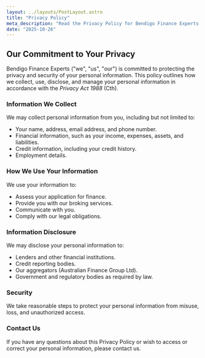 ```yaml
---
layout: ../layouts/PostLayout.astro
title: "Privacy Policy"
meta_description: "Read the Privacy Policy for Bendigo Finance Experts. We are committed to protecting your personal information."
date: "2025-10-26"
---
```


## Our Commitment to Your Privacy

Bendigo Finance Experts ("we", "us", "our") is committed to protecting the privacy and security of your personal information. This policy outlines how we collect, use, disclose, and manage your personal information in accordance with the *Privacy Act 1988* (Cth).

### Information We Collect

We may collect personal information from you, including but not limited to:

* Your name, address, email address, and phone number.
* Financial information, such as your income, expenses, assets, and liabilities.
* Credit information, including your credit history.
* Employment details.

### How We Use Your Information

We use your information to:

* Assess your application for finance.
* Provide you with our broking services.
* Communicate with you.
* Comply with our legal obligations.

### Information Disclosure

We may disclose your personal information to:

* Lenders and other financial institutions.
* Credit reporting bodies.
* Our aggregators (Australian Finance Group Ltd).
* Government and regulatory bodies as required by law.

### Security

We take reasonable steps to protect your personal information from misuse, loss, and unauthorized access.

### Contact Us

If you have any questions about this Privacy Policy or wish to access or correct your personal information, please contact us.